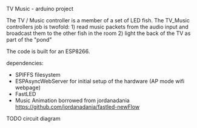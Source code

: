 TV Music - arduino project

The TV / Music controller is a member of a set of LED fish.
The TV_Music controllers job is twofold: 
	1) read music packets from the audio input and broadcast them to the other fish in the room 
	2) light the back of the TV as part of the "pond"
  
The code is built for an ESP8266.

dependencies:
* SPIFFS filesystem
* ESPAsyncWebServer for initial setup of the hardware (AP mode wifi webpage)
* FastLED
* Music Animation borrowed from jordanadania  https://github.com/jordanadania/fastled-newFlow

TODO circuit diagram
